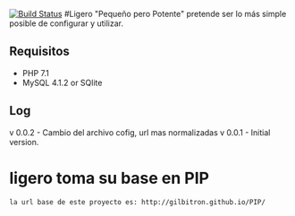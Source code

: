 [![Build Status](https://travis-ci.org/ByetsRd/ligero.svg?branch=master)](https://travis-ci.org/ByetsRd/ligero)
#Ligero
"Pequeño pero Potente" pretende ser lo más simple posible de configurar y utilizar.
## Requisitos
* PHP 7.1
* MySQL 4.1.2 or SQlite
## Log
v 0.0.2 - Cambio del archivo cofig, url mas normalizadas
v 0.0.1 - Initial version.
# ligero toma su base en PIP
    la url base de este proyecto es: http://gilbitron.github.io/PIP/
